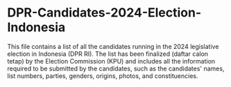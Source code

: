 # DPR-Candidates-2024-Election-Indonesia
This file contains a list of all the candidates running in the 2024 legislative election in Indonesia (DPR RI). The list has been finalized (daftar calon tetap) by the Election Commission (KPU) and includes all the information required to be submitted by the candidates, such as the candidates' names, list numbers, parties, genders, origins, photos, and constituencies.
